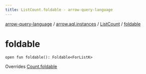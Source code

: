 ```yaml
---
title: ListCount.foldable - arrow-query-language
---
```


[arrow-query-language](../../index.html) / [arrow.aql.instances](../index.html) / [ListCount](index.html) / [foldable](./foldable.html)

# foldable

`open fun foldable(): Foldable<ForListK>`

Overrides [Count.foldable](../../arrow.aql/-count/foldable.html)

